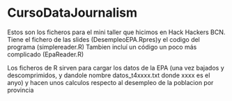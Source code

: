# CursoDataJournalism

Estos son los ficheros para el mini taller que hicimos en Hack Hackers BCN. Tiene el fichero de las slides (DesempleoEPA.Rpres)y el codigo del programa (simplereader.R)
Tambien incluí un código un poco más complicado (EpaReader.R)

Los ficheros de R sirven para cargar los datos de la EPA (una vez bajados y descomprimidos, y dandole nombre datos_t4xxxx.txt donde xxxx es el anyo) y hacen unos calculos respecto al desempleo de la poblacion por provincia



